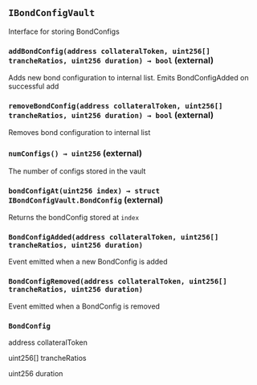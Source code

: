 ## `IBondConfigVault`

Interface for storing BondConfigs




### `addBondConfig(address collateralToken, uint256[] trancheRatios, uint256 duration) → bool` (external)

Adds new bond configuration to internal list. Emits BondConfigAdded on successful add




### `removeBondConfig(address collateralToken, uint256[] trancheRatios, uint256 duration) → bool` (external)

Removes bond configuration to internal list




### `numConfigs() → uint256` (external)

The number of configs stored in the vault



### `bondConfigAt(uint256 index) → struct IBondConfigVault.BondConfig` (external)

Returns the bondConfig stored at `index`




### `BondConfigAdded(address collateralToken, uint256[] trancheRatios, uint256 duration)`

Event emitted when a new BondConfig is added




### `BondConfigRemoved(address collateralToken, uint256[] trancheRatios, uint256 duration)`

Event emitted when a BondConfig is removed





### `BondConfig`


address collateralToken


uint256[] trancheRatios


uint256 duration



